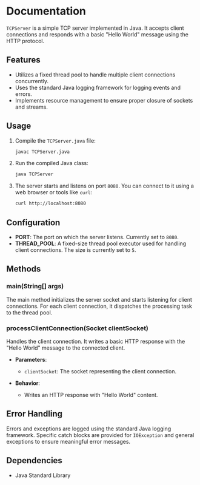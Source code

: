 
# Documentation

`TCPServer` is a simple TCP server implemented in Java. It accepts client connections and responds with a basic "Hello World" message using the HTTP protocol.

## Features

- Utilizes a fixed thread pool to handle multiple client connections concurrently.
- Uses the standard Java logging framework for logging events and errors.
- Implements resource management to ensure proper closure of sockets and streams.

## Usage

1. Compile the `TCPServer.java` file:
   ```bash
   javac TCPServer.java
   ```

2. Run the compiled Java class:
   ```bash
   java TCPServer
   ```

3. The server starts and listens on port `8080`. You can connect to it using a web browser or tools like `curl`:
   ```bash
   curl http://localhost:8080
   ```

## Configuration

- **PORT**: The port on which the server listens. Currently set to `8080`.
- **THREAD_POOL**: A fixed-size thread pool executor used for handling client connections. The size is currently set to `5`.

## Methods

### main(String[] args)

The main method initializes the server socket and starts listening for client connections. For each client connection, it dispatches the processing task to the thread pool.

### processClientConnection(Socket clientSocket)

Handles the client connection. It writes a basic HTTP response with the "Hello World" message to the connected client.

- **Parameters**: 
  - `clientSocket`: The socket representing the client connection.
  
- **Behavior**: 
  - Writes an HTTP response with "Hello World" content.

## Error Handling

Errors and exceptions are logged using the standard Java logging framework. Specific catch blocks are provided for `IOException` and general exceptions to ensure meaningful error messages.

## Dependencies

- Java Standard Library


